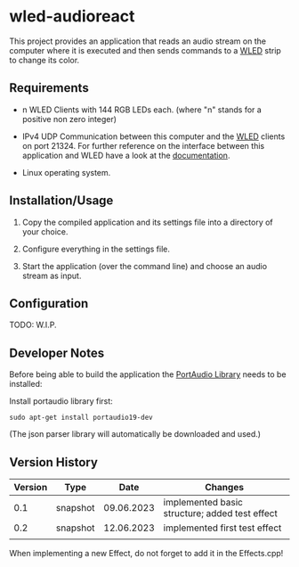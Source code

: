 # wled-audioreact

This project provides an application that reads an audio stream on the computer where it is executed and then sends commands to a [WLED](https://kno.wled.ge/) strip to change its color.

## Requirements

- n WLED Clients with 144 RGB LEDs each. (where "n" stands for a positive non zero integer)

- IPv4 UDP Communication between this computer and the [WLED](https://kno.wled.ge/) clients on port 21324. For further reference on the interface between this application and WLED have a look at the [documentation](https://kno.wled.ge/interfaces/udp-realtime/).

- Linux operating system.

## Installation/Usage

1. Copy the compiled application and its settings file into a directory of your choice.

2. Configure everything in the settings file.

3. Start the application (over the command line) and choose an audio stream as input.

## Configuration

TODO: W.I.P.

## Developer Notes

Before being able to build the application the [PortAudio Library](http://www.portaudio.com/) needs to be installed:

Install portaudio library first:

```shell
sudo apt-get install portaudio19-dev
```

(The json parser library will automatically be downloaded and used.)

## Version History

| Version | Type     | Date       | Changes                                        |
| ------- | -------- | ---------- | ---------------------------------------------- |
| 0.1     | snapshot | 09.06.2023 | implemented basic structure; added test effect |
| 0.2     | snapshot | 12.06.2023 | implemented first test effect                  |
|         |          |            |                                                |

When implementing a new Effect, do not forget to add it in the Effects.cpp! 
